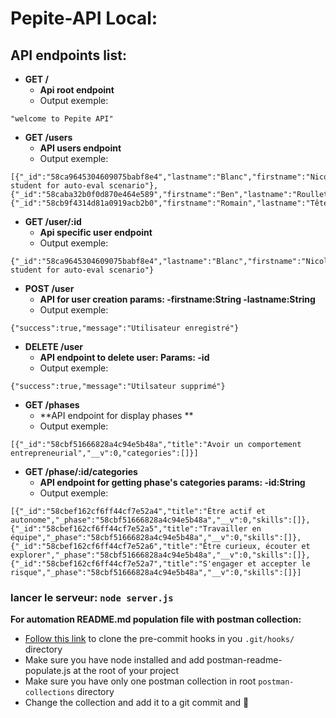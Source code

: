 # Pepite-API Local:

## API endpoints list:
* **GET /**
  * **Api root endpoint**
  * Output exemple:
```
"welcome to Pepite API"
```
* **GET /users**
  * **API users endpoint**
  * Output exemple:
```
[{"_id":"58ca9645304609075babf8e4","lastname":"Blanc","firstname":"Nicolas","_comment":"virgin student for auto-eval scenario"},{"_id":"58caba32b0f0d870e464e589","firstname":"Ben","lastname":"Roullet","__v":0},{"_id":"58cb9f4314d81a0919acb2b0","firstname":"Romain","lastname":"Tête","__v":0}]
```
* **GET /user/:id**
  * **Api specific user endpoint**
  * Output exemple:
```
{"_id":"58ca9645304609075babf8e4","lastname":"Blanc","firstname":"Nicolas","_comment":"virgin student for auto-eval scenario"}
```
* **POST /user**
  * **API for user creation
params:
-firstname:String
-lastname:String**
  * Output exemple:
```
{"success":true,"message":"Utilisateur enregistré"}
```
* **DELETE /user**
  * **API endpoint to delete user:
Params:
-id**
  * Output exemple:
```
{"success":true,"message":"Utilsateur supprimé"}
```
* **GET /phases**
  * **API endpoint for display phases **
  * Output exemple:
```
[{"_id":"58cbf51666828a4c94e5b48a","title":"Avoir un comportement entrepreneurial","__v":0,"categories":[]}]
```
* **GET /phase/:id/categories**
  * **API endpoint for getting phase's categories
params:
-id:String**
  * Output exemple:
```
[{"_id":"58cbef162cf6ff44cf7e52a4","title":"Être actif et autonome","_phase":"58cbf51666828a4c94e5b48a","__v":0,"skills":[]},{"_id":"58cbef162cf6ff44cf7e52a5","title":"Travailler en équipe","_phase":"58cbf51666828a4c94e5b48a","__v":0,"skills":[]},{"_id":"58cbef162cf6ff44cf7e52a6","title":"Être curieux, écouter et explorer","_phase":"58cbf51666828a4c94e5b48a","__v":0,"skills":[]},{"_id":"58cbef162cf6ff44cf7e52a7","title":"S'engager et accepter le risque","_phase":"58cbf51666828a4c94e5b48a","__v":0,"skills":[]}]
```


### lancer le serveur: `node server.js`
**For automation README.md population file with postman collection:**
* [Follow this link](http://git.skilvioo.net/team/api-doc-hook) to clone the pre-commit hooks in you `.git/hooks/` directory
* Make sure you have node installed and add postman-readme-populate.js at the root of your project
* Make sure you have only one postman collection in root `postman-collections` directory
* Change the collection and add it to a git commit and :tada:
